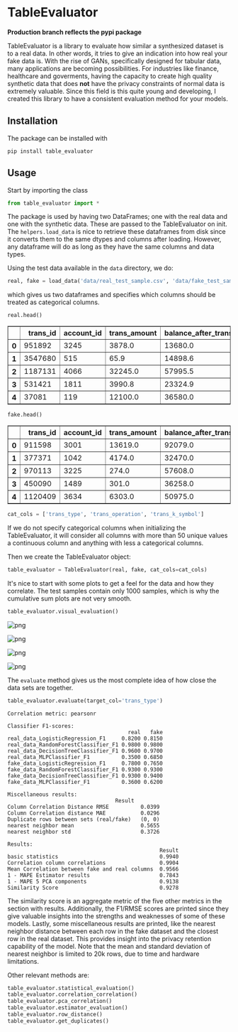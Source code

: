 # TableEvaluator
**Production branch reflects the pypi package**

TableEvaluator is a library to evaluate how similar a synthesized dataset is to a real data. In other words, it tries to give an indication into how real your fake data is. With the rise of GANs, specifically designed for tabular data, many applications are becoming possibilities. For industries like finance, healthcare and goverments, having the capacity to create high quality synthetic data that does **not** have the privacy constraints of normal data is extremely valuable. Since this field is this quite young and developing, I created this library to have a consistent evaluation method for your models.

## Installation
The package can be installed with 
```
pip install table_evaluator
```

## Usage
Start by importing the class
```Python
from table_evaluator import *
```

The package is used by having two DataFrames; one with the real data and one with the synthetic data. These are passed to the TableEvaluator on init.
The `helpers.load_data` is nice to retrieve these dataframes from disk since it converts them to the same dtypes and columns after loading. However, any dataframe will do as long as they have the same columns and data types.
 
 Using the test data available in the `data` directory, we do: 

```python
real, fake = load_data('data/real_test_sample.csv', 'data/fake_test_sample.csv')

```
which gives us two dataframes and specifies which columns should be treated as categorical columns. 

```python
real.head()
```

<div>
<style scoped>
    .dataframe tbody tr th:only-of-type {
        vertical-align: middle;
    }

    .dataframe tbody tr th {
        vertical-align: top;
    }

    .dataframe thead th {
        text-align: right;
    }
</style>
<table border="1" class="dataframe">
  <thead>
    <tr style="text-align: right;">
      <th></th>
      <th>trans_id</th>
      <th>account_id</th>
      <th>trans_amount</th>
      <th>balance_after_trans</th>
      <th>trans_type</th>
      <th>trans_operation</th>
      <th>trans_k_symbol</th>
      <th>trans_date</th>
    </tr>
  </thead>
  <tbody>
    <tr>
      <th>0</th>
      <td>951892</td>
      <td>3245</td>
      <td>3878.0</td>
      <td>13680.0</td>
      <td>WITHDRAWAL</td>
      <td>REMITTANCE_TO_OTHER_BANK</td>
      <td>HOUSEHOLD</td>
      <td>2165</td>
    </tr>
    <tr>
      <th>1</th>
      <td>3547680</td>
      <td>515</td>
      <td>65.9</td>
      <td>14898.6</td>
      <td>CREDIT</td>
      <td>UNKNOWN</td>
      <td>INTEREST_CREDITED</td>
      <td>2006</td>
    </tr>
    <tr>
      <th>2</th>
      <td>1187131</td>
      <td>4066</td>
      <td>32245.0</td>
      <td>57995.5</td>
      <td>CREDIT</td>
      <td>COLLECTION_FROM_OTHER_BANK</td>
      <td>UNKNOWN</td>
      <td>2139</td>
    </tr>
    <tr>
      <th>3</th>
      <td>531421</td>
      <td>1811</td>
      <td>3990.8</td>
      <td>23324.9</td>
      <td>WITHDRAWAL</td>
      <td>REMITTANCE_TO_OTHER_BANK</td>
      <td>LOAN_PAYMENT</td>
      <td>892</td>
    </tr>
    <tr>
      <th>4</th>
      <td>37081</td>
      <td>119</td>
      <td>12100.0</td>
      <td>36580.0</td>
      <td>WITHDRAWAL</td>
      <td>WITHDRAWAL_IN_CASH</td>
      <td>UNKNOWN</td>
      <td>654</td>
    </tr>
  </tbody>
</table>
</div>




```python
fake.head()
```

<div>
<style scoped>
    .dataframe tbody tr th:only-of-type {
        vertical-align: middle;
    }

    .dataframe tbody tr th {
        vertical-align: top;
    }

    .dataframe thead th {
        text-align: right;
    }
</style>
<table border="1" class="dataframe">
  <thead>
    <tr style="text-align: right;">
      <th></th>
      <th>trans_id</th>
      <th>account_id</th>
      <th>trans_amount</th>
      <th>balance_after_trans</th>
      <th>trans_type</th>
      <th>trans_operation</th>
      <th>trans_k_symbol</th>
      <th>trans_date</th>
    </tr>
  </thead>
  <tbody>
    <tr>
      <th>0</th>
      <td>911598</td>
      <td>3001</td>
      <td>13619.0</td>
      <td>92079.0</td>
      <td>CREDIT</td>
      <td>COLLECTION_FROM_OTHER_BANK</td>
      <td>UNKNOWN</td>
      <td>1885</td>
    </tr>
    <tr>
      <th>1</th>
      <td>377371</td>
      <td>1042</td>
      <td>4174.0</td>
      <td>32470.0</td>
      <td>WITHDRAWAL</td>
      <td>REMITTANCE_TO_OTHER_BANK</td>
      <td>HOUSEHOLD</td>
      <td>1483</td>
    </tr>
    <tr>
      <th>2</th>
      <td>970113</td>
      <td>3225</td>
      <td>274.0</td>
      <td>57608.0</td>
      <td>WITHDRAWAL</td>
      <td>WITHDRAWAL_IN_CASH</td>
      <td>UNKNOWN</td>
      <td>1855</td>
    </tr>
    <tr>
      <th>3</th>
      <td>450090</td>
      <td>1489</td>
      <td>301.0</td>
      <td>36258.0</td>
      <td>CREDIT</td>
      <td>CREDIT_IN_CASH</td>
      <td>UNKNOWN</td>
      <td>885</td>
    </tr>
    <tr>
      <th>4</th>
      <td>1120409</td>
      <td>3634</td>
      <td>6303.0</td>
      <td>50975.0</td>
      <td>WITHDRAWAL</td>
      <td>REMITTANCE_TO_OTHER_BANK</td>
      <td>HOUSEHOLD</td>
      <td>1211</td>
    </tr>
  </tbody>
</table>
</div>

```Python
cat_cols = ['trans_type', 'trans_operation', 'trans_k_symbol']
```

If we do not specify categorical columns when initializing the TableEvaluator, it will consider all columns with more than 50 unique values a continuous column and anything with less a categorical columns.

Then we create the TableEvaluator object:
```Python
table_evaluator = TableEvaluator(real, fake, cat_cols=cat_cols)
```

It's nice to start with some plots to get a feel for the data and how they correlate. The test samples contain only 1000 samples, which is why the cumulative sum plots are not very smooth. 

```python
table_evaluator.visual_evaluation()
```


![png](images/output_7_0.png)



![png](images/output_7_1.png)



![png](images/output_7_2.png)



![png](images/output_7_3.png)


The `evaluate` method gives us the most complete idea of how close the data sets are together.

```python
table_evaluator.evaluate(target_col='trans_type')
```

    
    Correlation metric: pearsonr
    
    Classifier F1-scores:
                                          real   fake
    real_data_LogisticRegression_F1     0.8200 0.8150
    real_data_RandomForestClassifier_F1 0.9800 0.9800
    real_data_DecisionTreeClassifier_F1 0.9600 0.9700
    real_data_MLPClassifier_F1          0.3500 0.6850
    fake_data_LogisticRegression_F1     0.7800 0.7650
    fake_data_RandomForestClassifier_F1 0.9300 0.9300
    fake_data_DecisionTreeClassifier_F1 0.9300 0.9400
    fake_data_MLPClassifier_F1          0.3600 0.6200
    
    Miscellaneous results:
                                      Result
    Column Correlation Distance RMSE          0.0399
    Column Correlation distance MAE           0.0296
    Duplicate rows between sets (real/fake)   (0, 0)
    nearest neighbor mean                     0.5655
    nearest neighbor std                      0.3726
    
    Results:
                                                    Result
    basic statistics                                0.9940
    Correlation column correlations                 0.9904
    Mean Correlation between fake and real columns  0.9566
    1 - MAPE Estimator results                      0.7843
    1 - MAPE 5 PCA components                       0.9138
    Similarity Score                                0.9278
    
 The similarity score is an aggregate metric of the five other metrics in the section with results. Additionally, the F1/RMSE scores are printed since they give valuable insights into the strengths and weaknesses of some of these models. Lastly, some miscellaneous results are printed, like the nearest neighbor distance between each row in the fake dataset and the closest row in the real dataset. This provides insight into the privacy retention capability of the model. Note that the mean and standard deviation of nearest neighbor is limited to 20k rows, due to time and hardware limitations. 
 

Other relevant methods are:
```python
table_evaluator.statistical_evaluation()
table_evaluator.correlation_correlation()
table_evaluator.pca_correlation()
table_evaluator.estimator_evaluation()
table_evaluator.row_distance()
table_evaluator.get_duplicates()
```